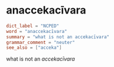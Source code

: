# anaccekacīvara

``` toml
dict_label = "NCPED"
word = "anaccekacīvara"
summary = "what is not an accekacīvara"
grammar_comment = "neuter"
see_also = ["acceka"]
```

what is not an *accekacīvara*

